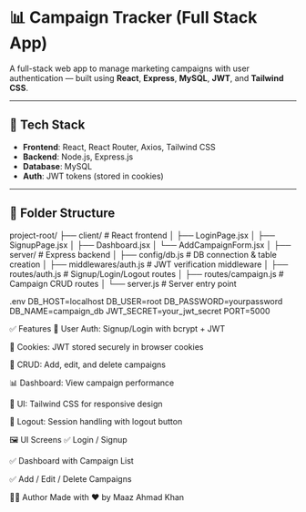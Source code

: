 # 📊 Campaign Tracker (Full Stack App)

A full-stack web app to manage marketing campaigns with user authentication — built using **React**, **Express**, **MySQL**, **JWT**, and **Tailwind CSS**.

---

## 🔧 Tech Stack

- **Frontend**: React, React Router, Axios, Tailwind CSS
- **Backend**: Node.js, Express.js
- **Database**: MySQL
- **Auth**: JWT tokens (stored in cookies)

---

## 📁 Folder Structure
project-root/
├── client/ # React frontend
│ ├── LoginPage.jsx
│ ├── SignupPage.jsx
│ ├── Dashboard.jsx
│ └── AddCampaignForm.jsx
│
├── server/ # Express backend
│ ├── config/db.js # DB connection & table creation
│ ├── middlewares/auth.js # JWT verification middleware
│ ├── routes/auth.js # Signup/Login/Logout routes
│ ├── routes/campaign.js # Campaign CRUD routes
│ └── server.js # Server entry point


.env 
DB_HOST=localhost
DB_USER=root
DB_PASSWORD=yourpassword
DB_NAME=campaign_db
JWT_SECRET=your_jwt_secret
PORT=5000


✅ Features
🔐 User Auth: Signup/Login with bcrypt + JWT

🍪 Cookies: JWT stored securely in browser cookies

📄 CRUD: Add, edit, and delete campaigns

📊 Dashboard: View campaign performance

💅 UI: Tailwind CSS for responsive design

🚪 Logout: Session handling with logout button

🖼 UI Screens
✅ Login / Signup

✅ Dashboard with Campaign List

✅ Add / Edit / Delete Campaigns

👨‍💻 Author
Made with ❤️ by Maaz Ahmad Khan
